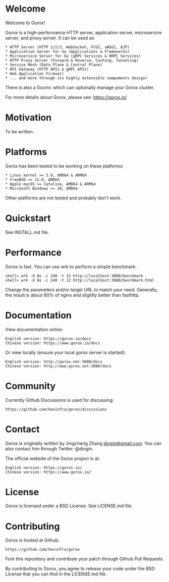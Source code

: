 Welcome
=======

  Welcome to Gorox!

  Gorox is a high-performance HTTP server, application server, microservice
  server, and proxy server. It can be used as:

    * HTTP Server (HTTP 1/2/3, WebSocket, FCGI, uWSGI, AJP)
    * Application Server for Go (Applications & Frameworks)
    * Microservice Server for Go (gRPC Services & HRPC Services)
    * HTTP Proxy Server (Forward & Reverse, Caching, Tunneling)
    * Service Mesh (Data Plane & Control Plane)
    * API Gateway (HTTP APIs & gRPC APIs)
    * Web Application Firewall
    * ... and more through its highly extensible compoments design!

  There is also a Gocmc which can optionally manage your Gorox cluster.

  For more details about Gorox, please see: https://gorox.io/


Motivation
==========

  To be written.


Platforms
=========

  Gorox has been tested to be working on these platforms:

    * Linux kernel >= 3.9, AMD64 & ARM64
    * FreeBSD >= 12.0, AMD64
    * Apple macOS >= Catalina, AMD64 & ARM64
    * Microsoft Windows >= 10, AMD64

  Other platforms are not tested and probably don't work.


Quickstart
==========

  See INSTALL.md file.


Performance
===========

  Gorox is fast. You can use wrk to perform a simple benchmark:

    shell> wrk -d 8s -c 240 -t 12 http://localhost:3080/benchmark
    shell> wrk -d 8s -c 240 -t 12 http://localhost:3080/benchmark.html

  Change the parameters and/or target URL to match your need.
  Generally, the result is about 80% of nginx and slightly better than fasthttp.


Documentation
=============

  View documentation online:

    English version: https://gorox.io/docs
    Chinese version: https://www.gorox.io/docs

  Or view locally (ensure your local gorox server is started):

    English version: http://gorox.net:3080/docs
    Chinese version: http://www.gorox.net:3080/docs


Community
=========

  Currently Github Discussions is used for discussing:

    https://github.com/hexinfra/gorox/discussions


Contact
=======

  Gorox is originally written by Jingcheng Zhang <diogin@gmail.com>.
  You can also contact him through Twitter: @diogin.

  The official website of the Gorox project is at:

    English version: https://gorox.io/
    Chinese version: https://www.gorox.io/


License
=======

  Gorox is licensed under a BSD License. See LICENSE.md file.


Contributing
============

  Gorox is hosted at Github:

    https://github.com/hexinfra/gorox

  Fork this repository and contribute your patch through Github Pull Requests.

  By contributing to Gorox, you agree to release your code under the BSD License
  that you can find in the LICENSE.md file.
